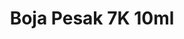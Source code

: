 ---
layout: product
title: "Boja Pesak 7K 10ml"
price: "330" 
desc: "Acrylic Laquer 10mL"
img_path: "/assets/img/RC075.jpg"
brand: "AK "
available: true
special_offer: false
new: false
soon: false
cat: "020000"
subcat: "020200"
subsubcat: "020201"
sifra: "RC075"
popular: true
---